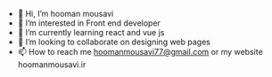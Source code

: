 - 👋 Hi, I’m hooman mousavi
- 👀 I’m interested in Front end developer
- 🌱 I’m currently learning react and vue js
- 💞️ I’m looking to collaborate on designing web pages
- 📫 How to reach me hoomanmousavi77@gmail.com or my website hoomanmousavi.ir

<!---
hoomanFsmo77/hoomanFsmo77 is a ✨ special ✨ repository because its `README.md` (this file) appears on your GitHub profile.
You can click the Preview link to take a look at your changes.
--->
